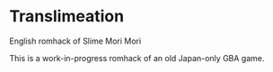 # Translimeation
English romhack of Slime Mori Mori

This is a work-in-progress romhack of an old Japan-only GBA game.
